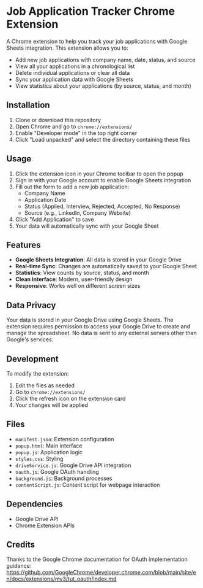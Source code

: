 # Job Application Tracker Chrome Extension

A Chrome extension to help you track your job applications with Google Sheets integration. This extension allows you to:
- Add new job applications with company name, date, status, and source
- View all your applications in a chronological list
- Delete individual applications or clear all data
- Sync your application data with Google Sheets
- View statistics about your applications (by source, status, and month)

## Installation

1. Clone or download this repository
2. Open Chrome and go to `chrome://extensions/`
3. Enable "Developer mode" in the top right corner
4. Click "Load unpacked" and select the directory containing these files

## Usage

1. Click the extension icon in your Chrome toolbar to open the popup
2. Sign in with your Google account to enable Google Sheets integration
3. Fill out the form to add a new job application:
   - Company Name
   - Application Date
   - Status (Applied, Interview, Rejected, Accepted, No Response)
   - Source (e.g., LinkedIn, Company Website)
4. Click "Add Application" to save
5. Your data will automatically sync with your Google Sheet

## Features

- **Google Sheets Integration**: All data is stored in your Google Drive
- **Real-time Sync**: Changes are automatically saved to your Google Sheet
- **Statistics**: View counts by source, status, and month
- **Clean Interface**: Modern, user-friendly design
- **Responsive**: Works well on different screen sizes

## Data Privacy

Your data is stored in your Google Drive using Google Sheets. The extension requires permission to access your Google Drive to create and manage the spreadsheet. No data is sent to any external servers other than Google's services.

## Development

To modify the extension:
1. Edit the files as needed
2. Go to `chrome://extensions/`
3. Click the refresh icon on the extension card
4. Your changes will be applied

## Files

- `manifest.json`: Extension configuration
- `popup.html`: Main interface
- `popup.js`: Application logic
- `styles.css`: Styling
- `driveService.js`: Google Drive API integration
- `oauth.js`: Google OAuth handling
- `background.js`: Background processes
- `contentScript.js`: Content script for webpage interaction

## Dependencies

- Google Drive API
- Chrome Extension APIs

## Credits

Thanks to the Google Chrome documentation for OAuth implementation guidance:
https://github.com/GoogleChrome/developer.chrome.com/blob/main/site/en/docs/extensions/mv3/tut_oauth/index.md
